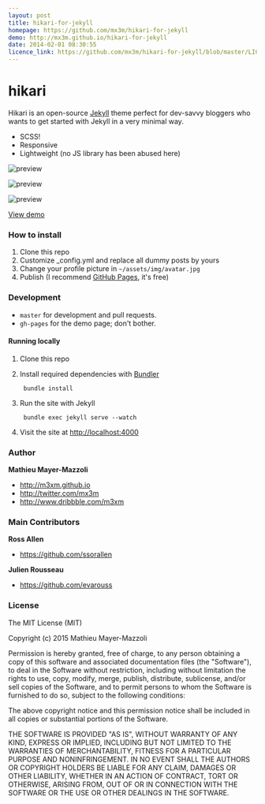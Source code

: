 ```yaml
---
layout: post
title: hikari-for-jekyll
homepage: https://github.com/mx3m/hikari-for-jekyll
demo: http://mx3m.github.io/hikari-for-jekyll
date: 2014-02-01 08:30:55
licence_link: https://github.com/mx3m/hikari-for-jekyll/blob/master/LICENSE.txt
---
```

# hikari

Hikari is an open-source [Jekyll](http://jekyllrb.com) theme perfect for dev-savvy bloggers who wants to get started with Jekyll in a very minimal way. 

- SCSS!
- Responsive
- Lightweight (no JS library has been abused here)

![preview](https://dl.dropboxusercontent.com/u/7539881/Hikari/hikari-screenshot.png)

![preview](https://dl.dropboxusercontent.com/u/7539881/Hikari/hikari-screenshot-2.png)

![preview](https://dl.dropboxusercontent.com/u/7539881/Hikari/hikari-screenshot-3.png)

[View demo](http://m3xm.github.io/hikari-for-Jekyll)


### How to install

1. Clone this repo
2. Customize \_config.yml and replace all dummy posts by yours
3. Change your profile picture in `~/assets/img/avatar.jpg`
3. Publish (I recommend [GitHub Pages](https://help.github.com/articles/using-jekyll-with-pages), it's free)


### Development

- `master` for development and pull requests.
- `gh-pages` for the demo page; don't bother.


#### Running locally

1. Clone this repo
2. Install required dependencies with [Bundler](http://bundler.io/)

        bundle install
3. Run the site with Jekyll

        bundle exec jekyll serve --watch
4. Visit the site at [http://localhost:4000](http://localhost:4000)


### Author

**Mathieu Mayer-Mazzoli**
- <http://m3xm.github.io>
- <http://twitter.com/mx3m>
- <http://www.dribbble.com/m3xm>


### Main Contributors

**Ross Allen**
- <https://github.com/ssorallen>

**Julien Rousseau**
- <https://github.com/evarouss>


### License

The MIT License (MIT)

Copyright (c) 2015 Mathieu Mayer-Mazzoli

Permission is hereby granted, free of charge, to any person obtaining a copy
of this software and associated documentation files (the "Software"), to deal
in the Software without restriction, including without limitation the rights
to use, copy, modify, merge, publish, distribute, sublicense, and/or sell
copies of the Software, and to permit persons to whom the Software is
furnished to do so, subject to the following conditions:

The above copyright notice and this permission notice shall be included in all
copies or substantial portions of the Software.

THE SOFTWARE IS PROVIDED "AS IS", WITHOUT WARRANTY OF ANY KIND, EXPRESS OR
IMPLIED, INCLUDING BUT NOT LIMITED TO THE WARRANTIES OF MERCHANTABILITY,
FITNESS FOR A PARTICULAR PURPOSE AND NONINFRINGEMENT. IN NO EVENT SHALL THE
AUTHORS OR COPYRIGHT HOLDERS BE LIABLE FOR ANY CLAIM, DAMAGES OR OTHER
LIABILITY, WHETHER IN AN ACTION OF CONTRACT, TORT OR OTHERWISE, ARISING FROM,
OUT OF OR IN CONNECTION WITH THE SOFTWARE OR THE USE OR OTHER DEALINGS IN THE
SOFTWARE.

